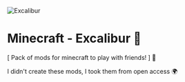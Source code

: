 ![Excalibur](https://user-images.githubusercontent.com/67797794/173035054-b2e8270f-d974-4588-bcfe-760b26386e3c.png)

# Minecraft - Excalibur 🌠
[ Pack of mods for minecraft to play with friends! ] 🤝

I didn't create these mods, I took them from open access 🌍
